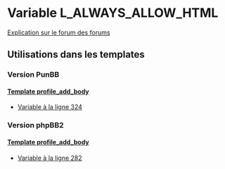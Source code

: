 # Variable L_ALWAYS_ALLOW_HTML
[Explication sur le forum des forums](http://forum.forumactif.com/t294113-listing-des-variables#L_ALWAYS_ALLOW_HTML)
## Utilisations dans les templates
### Version PunBB
#### [Template profile_add_body](punbb/profile_add_body.md)
* [Variable à la ligne 324](../punbb/profile_add_body.tpl#L324)
### Version phpBB2
#### [Template profile_add_body](subsilver/profile_add_body.md)
* [Variable à la ligne 282](../subsilver/profile_add_body.tpl#L282)